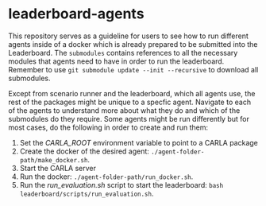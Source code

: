 # leaderboard-agents

This repository serves as a guideline for users to see how to run different agents inside of a docker which is already prepared to be submitted into the Leaderboard. The `submodules` contains references to all the necessary modules that agents need to have in order to run the leaderboard. Remember to use `git submodule update --init --recursive` to download all submodules.

Except from scenario runner and the leaderboard, which all agents use, the rest of the packages might be unique to a specfic agent. Navigate to each of the agents to understand more about what they do and which of the submodules do they require. Some agents might be run differently but for most cases, do the following in order to create and run them:

1) Set the *CARLA_ROOT* environment variable to point to a CARLA package
2) Create the docker of the desired agent: `./agent-folder-path/make_docker.sh`.
3) Start the CARLA server
4) Run the docker: `./agent-folder-path/run_docker.sh`.
5) Run the *run_evaluation.sh* script to start the leaderboard: `bash leaderboard/scripts/run_evaluation.sh`.


